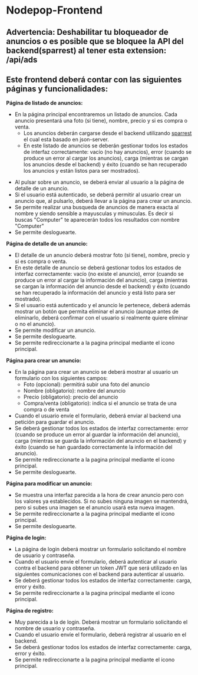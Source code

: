 # Nodepop-Frontend

## Advertencia: Deshabilitar tu bloqueador de anuncios o es posible que se bloquee la API del backend(sparrest) al tener esta extension: /api/ads

## Este frontend deberá contar con las siguientes páginas y funcionalidades:

**Página de listado de anuncios:**

- En la página principal encontraremos un listado de anuncios. Cada anuncio presentará una foto (si tiene), nombre, precio y si es compra o venta.
  - Los anuncios deberán cargarse desde el backend utilizando [sparrest](https://github.com/kasappeal/sparrest.js) el cual esta basado en json-server.
  * En este listado de anuncios se deberán gestionar todos los estados de interfaz
    correctamente: vacío (no hay anuncios), error (cuando se produce un error al cargar
    los anuncios), carga (mientras se cargan los anuncios desde el backend) y éxito
    (cuando se han recuperado los anuncios y están listos para ser mostrados).

* Al pulsar sobre un anuncio, se deberá enviar al usuario a la página de detalle de un anuncio.
* Si el usuario está autenticado, se deberá permitir al usuario crear un anuncio que, al pulsarlo, deberá llevar a la página para crear un anuncio.
* Se permite realizar una busqueda de anuncios de manera exacta al nombre y siendo sensible a mayusculas y minusculas. Es decir si buscas "Computer" te aparecerán todos los resultados con nombre "Computer"
* Se permite desloguearte.

**Página de detalle de un anuncio:**

- El detalle de un anuncio deberá mostrar foto (si tiene), nombre, precio y si es compra o venta.
- En este detalle de anuncio se deberá gestionar todos los estados de interfaz
  correctamente: vacío (no existe el anuncio), error (cuando se produce un error al cargar la información del anuncio), carga (mientras se cargan la información del anuncio desde el backend) y éxito (cuando se han recuperado la información del anuncio y está listo para ser mostrado).
- Si el usuario está autenticado y el anuncio le pertenece, deberá además mostrar un botón que permita eliminar el anuncio (aunque antes de eliminarlo, deberá confirmar con el usuario si realmente quiere eliminar o no el anuncio).
- Se permite modificar un anuncio.
- Se permite desloguearte.
- Se permite redireccionarte a la pagina principal mediante el icono principal.

**Página para crear un anuncio:**

- En la página para crear un anuncio se deberá mostrar al usuario un formulario con los
  siguientes campos:
  - Foto (opcional): permitirá subir una foto del anuncio
  - Nombre (obligatorio): nombre del anuncio
  - Precio (obligatorio): precio del anuncio
  - Compra/venta (obligatorio): indica si el anuncio se trata de una compra o de venta
- Cuando el usuario envíe el formulario, deberá enviar al backend una petición para guardar el anuncio.
- Se deberá gestionar todos los estados de interfaz correctamente: error (cuando se produce un error al guardar la información del anuncio), carga (mientras se guarda la información del anuncio en el backend) y éxito (cuando se han guardado correctamente la información del anuncio).
- Se permite redireccionarte a la pagina principal mediante el icono principal.
- Se permite desloguearte.

**Página para modificar un anuncio:**

- Se muestra una interfaz parecida a la hora de crear anuncio pero con los valores ya establecidos. Si no subes ninguna imagen se mantendrá, pero si subes una imagen se el anuncio usará esta nueva imagen.
- Se permite redireccionarte a la pagina principal mediante el icono principal.
- Se permite desloguearte.

**Página de login:**

- La página de login deberá mostrar un formulario solicitando el nombre de usuario y
  contraseña.
- Cuando el usuario envíe el formulario, deberá autenticar al usuario contra el backend para obtener un token JWT que será utilizado en las siguientes comunicaciones con el backend para autenticar al usuario.
- Se deberá gestionar todos los estados de interfaz correctamente: carga, error y éxito.
- Se permite redireccionarte a la pagina principal mediante el icono principal.

**Página de registro:**

- Muy parecida a la de login. Deberá mostrar un formulario solicitando el nombre de usuario y contraseña.
- Cuando el usuario envíe el formulario, deberá registrar al usuario en el backend.
- Se deberá gestionar todos los estados de interfaz correctamente: carga, error y éxito.
- Se permite redireccionarte a la pagina principal mediante el icono principal.
